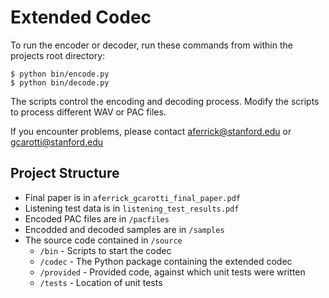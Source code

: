 Extended Codec
===========

To run the encoder or decoder, run these commands from within the projects root directory:

```
$ python bin/encode.py
$ python bin/decode.py
```

The scripts control the encoding and decoding process. Modify the scripts to process different WAV or PAC files.

If you encounter problems, please contact aferrick@stanford.edu or gcarotti@stanford.edu

## Project Structure

- Final paper is in `aferrick_gcarotti_final_paper.pdf`
- Listening test data is in `listening_test_results.pdf`
- Encoded PAC files are in `/pacfiles`
- Encodded and decoded samples are in `/samples`
- The source code contained in `/source`
	- `/bin` - Scripts to start the codec
	- `/codec` - The Python package containing the extended codec
	- `/provided` - Provided code, against which unit tests were written
	- `/tests` - Location of unit tests



